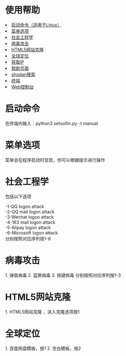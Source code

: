 # 使用帮助

<li><a href='#start'>启动命令（适用于Linux）</a></li>
<li><a href='#meau'>菜单选项</a></li>
<li><a href='#social'>社会工程学</a></li>
<li><a href='#virus'>病毒攻击</a></li>
<li><a href='#clone'>HTML5网站克隆</a></li>
<li><a href='#GPS'>全球定位</a></li>
<li><a href=''>获取IP</a></li>
<li><a href=''>帮助页面</a></li>
<li><a href=''>shodan搜索</a></li>
<li><a href=''>终端</a></li>
<li><a href=''>Web控制台</a></li>

# 启动命令
<p name='start'>在终端内输入：python3 setoollin.py -t manual</P>

# 菜单选项
<p name='meau'>菜单会在程序启动时显现，你可以根据提示进行操作</p>

# 社会工程学
<p name='social'>包括以下选项</p>
-1-QQ logon attack<br />
-2-QQ mail logon attack<br />
-3-Wechat logon attack<br />
-4-163 mail logon attack<br />
-5-Alipay logon attack<br />
-6-Microsoft logon attack<br />
分别按照对应序列按1-6

# 病毒攻击
<p name='virus'></p>
1. 弹窗病毒
2. 蓝屏病毒
3. 按键病毒
分别按照对应序列按1-3

# HTML5网站克隆
<p name='clone'></p>
1. HTML5网站克隆 ，进入克隆选项按1

# 全球定位
<p name='GPS'></p>
1. 百度网盘模板，按1
2. 空白模板，按2


